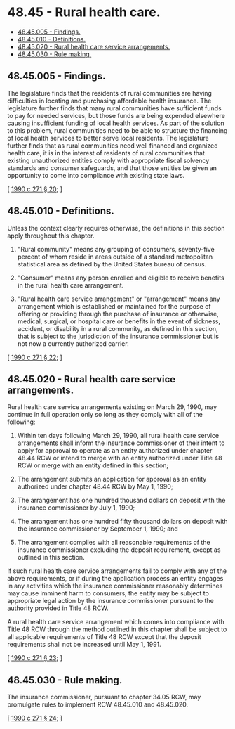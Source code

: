 # 48.45 - Rural health care.
* [48.45.005 - Findings.](#4845005---findings)
* [48.45.010 - Definitions.](#4845010---definitions)
* [48.45.020 - Rural health care service arrangements.](#4845020---rural-health-care-service-arrangements)
* [48.45.030 - Rule making.](#4845030---rule-making)
## 48.45.005 - Findings.
The legislature finds that the residents of rural communities are having difficulties in locating and purchasing affordable health insurance. The legislature further finds that many rural communities have sufficient funds to pay for needed services, but those funds are being expended elsewhere causing insufficient funding of local health services. As part of the solution to this problem, rural communities need to be able to structure the financing of local health services to better serve local residents. The legislature further finds that as rural communities need well financed and organized health care, it is in the interest of residents of rural communities that existing unauthorized entities comply with appropriate fiscal solvency standards and consumer safeguards, and that those entities be given an opportunity to come into compliance with existing state laws.

\[ [1990 c 271 § 20](https://leg.wa.gov/CodeReviser/documents/sessionlaw/1990c271.pdf?cite=1990%20c%20271%20§%2020); \]

## 48.45.010 - Definitions.
Unless the context clearly requires otherwise, the definitions in this section apply throughout this chapter.

1. "Rural community" means any grouping of consumers, seventy-five percent of whom reside in areas outside of a standard metropolitan statistical area as defined by the United States bureau of census.

2. "Consumer" means any person enrolled and eligible to receive benefits in the rural health care arrangement.

3. "Rural health care service arrangement" or "arrangement" means any arrangement which is established or maintained for the purpose of offering or providing through the purchase of insurance or otherwise, medical, surgical, or hospital care or benefits in the event of sickness, accident, or disability in a rural community, as defined in this section, that is subject to the jurisdiction of the insurance commissioner but is not now a currently authorized carrier.

\[ [1990 c 271 § 22](https://leg.wa.gov/CodeReviser/documents/sessionlaw/1990c271.pdf?cite=1990%20c%20271%20§%2022); \]

## 48.45.020 - Rural health care service arrangements.
Rural health care service arrangements existing on March 29, 1990, may continue in full operation only so long as they comply with all of the following:

1. Within ten days following March 29, 1990, all rural health care service arrangements shall inform the insurance commissioner of their intent to apply for approval to operate as an entity authorized under chapter 48.44 RCW or intend to merge with an entity authorized under Title 48 RCW or merge with an entity defined in this section;

2. The arrangement submits an application for approval as an entity authorized under chapter 48.44 RCW by May 1, 1990;

3. The arrangement has one hundred thousand dollars on deposit with the insurance commissioner by July 1, 1990;

4. The arrangement has one hundred fifty thousand dollars on deposit with the insurance commissioner by September 1, 1990; and

5. The arrangement complies with all reasonable requirements of the insurance commissioner excluding the deposit requirement, except as outlined in this section.

If such rural health care service arrangements fail to comply with any of the above requirements, or if during the application process an entity engages in any activities which the insurance commissioner reasonably determines may cause imminent harm to consumers, the entity may be subject to appropriate legal action by the insurance commissioner pursuant to the authority provided in Title 48 RCW.

A rural health care service arrangement which comes into compliance with Title 48 RCW through the method outlined in this chapter shall be subject to all applicable requirements of Title 48 RCW except that the deposit requirements shall not be increased until May 1, 1991.

\[ [1990 c 271 § 23](https://leg.wa.gov/CodeReviser/documents/sessionlaw/1990c271.pdf?cite=1990%20c%20271%20§%2023); \]

## 48.45.030 - Rule making.
The insurance commissioner, pursuant to chapter 34.05 RCW, may promulgate rules to implement RCW 48.45.010 and 48.45.020.

\[ [1990 c 271 § 24](https://leg.wa.gov/CodeReviser/documents/sessionlaw/1990c271.pdf?cite=1990%20c%20271%20§%2024); \]

